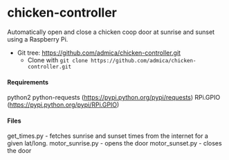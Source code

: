 # chicken-controller
Automatically open and close a chicken coop door at sunrise and sunset using a Raspberry Pi.

 * Git tree:  https://github.com/admica/chicken-controller.git
    * Clone with `git clone https://github.com/admica/chicken-controller.git`

#### Requirements
python2
python-requests (https://pypi.python.org/pypi/requests)
RPi.GPIO (https://pypi.python.org/pypi/RPi.GPIO)

#### Files
get_times.py - fetches sunrise and sunset times from the internet for a given lat/long.
motor_sunrise.py - opens the door
motor_sunset.py - closes the door
